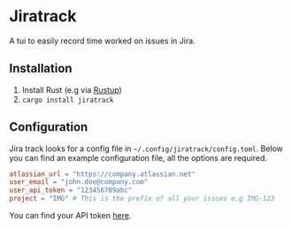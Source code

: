 # Jiratrack

A tui to easily record time worked on issues in Jira.

## Installation
1. Install Rust (e.g via [Rustup](https://rustup.rs/))
2. `cargo install jiratrack`

## Configuration
Jira track looks for a config file in `~/.config/jiratrack/config.toml`. 
Below you can find an example configuration file, all the options are required.

```toml
atlassian_url = "https://company.atlassian.net"
user_email = "john.doe@company.com"
user_api_token = "123456789abc"
project = "IMG" # This is the prefix of all your issues e.g IMG-123
```

You can find your API token [here](https://id.atlassian.com/manage-profile/security/api-tokens).

